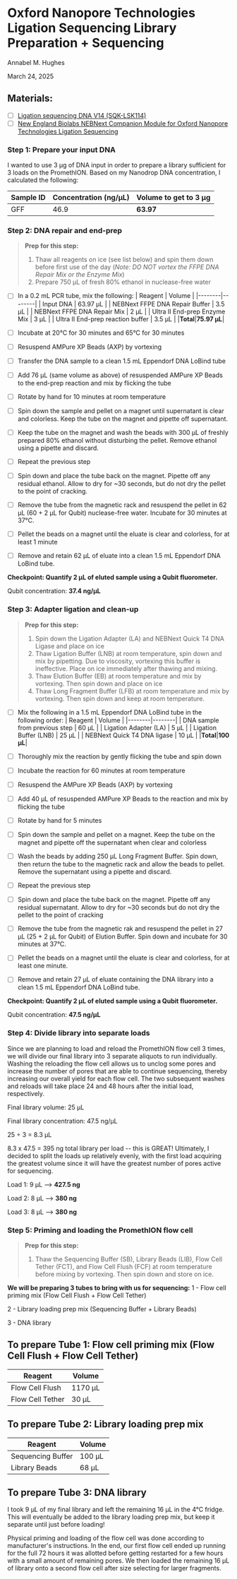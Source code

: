 # Oxford Nanopore Technologies Ligation Sequencing Library Preparation + Sequencing
Annabel M. Hughes

March 24, 2025

## Materials:
- [ ] [Ligation sequencing DNA V14 (SQK-LSK114)](https://store.nanoporetech.com/us/ligation-sequencing-kit-v14.html)
- [ ] [New England Biolabs NEBNext Companion Module for Oxford Nanopore Technologies Ligation Sequencing](https://www.neb.com/en-us/products/e7180-nebnext-companion-module-for-oxford-nanopore-technologies-ligation-sequencing?srsltid=AfmBOoolFKeTiV7UBu9KmPqxTmYM7KOrZ2i3qNgcyhTPVQcfE7X_77qI)

### Step 1: Prepare your input DNA
I wanted to use 3 μg of DNA input in order to prepare a library sufficient for 3 loads on the PromethION. Based on my Nanodrop DNA concentration, I calculated the following:

| Sample ID | Concentration (ng/μL) | Volume to get to 3 μg |
| --------|-----------|------------|
| GFF | 46.9 | **63.97** |

### Step 2: DNA repair and end-prep
> **Prep for this step:** 
> 1. Thaw all reagents on ice (see list below) and spin them down before first use of the day (_Note: DO NOT vortex the FFPE DNA Repair Mix or the Enzyme Mix_)
> 2. Prepare 750 μL of fresh 80% ethanol in nuclease-free water

- [ ] In a 0.2 mL PCR tube, mix the following:
| Reagent | Volume |
|--------|--------|
| Input DNA | 63.97 μL |
| NEBNext FFPE DNA Repair Buffer | 3.5 μL |
| NEBNext FFPE DNA Repair Mix | 2 μL |
| Ultra II End-prep Enzyme Mix | 3 μL |
| Ultra II End-prep reaction buffer | 3.5 μL |
|**Total**|**75.97 μL**|

- [ ] Incubate at 20°C for 30 minutes and 65°C for 30 minutes
- [ ] Resuspend AMPure XP Beads (AXP) by vortexing
- [ ] Transfer the DNA sample to a clean 1.5 mL Eppendorf DNA LoBind tube
- [ ] Add 76 μL (same volume as above) of resuspended AMPure XP Beads to the end-prep reaction and mix by flicking the tube
- [ ] Rotate by hand for 10 minutes at room temperature
- [ ] Spin down the sample and pellet on a magnet until supernatant is clear and colorless. Keep the tube on the magnet and pipette off supernatant.
- [ ] Keep the tube on the magnet and wash the beads with 300 μL of freshly prepared 80% ethanol without disturbing the pellet. Remove ethanol using a pipette and discard.
- [ ] Repeat the previous step
- [ ] Spin down and place the tube back on the magnet. Pipette off any residual ethanol. Allow to dry for ~30 seconds, but do not dry the pellet to the point of cracking.
- [ ] Remove the tube from the magnetic rack and resuspend the pellet in 62 μL (60 + 2 μL for Qubit) nuclease-free water. Incubate for 30 minutes at 37°C.
- [ ] Pellet the beads on a magnet until the eluate is clear and colorless, for at least 1 minute
- [ ] Remove and retain 62 μL of eluate into a clean 1.5 mL Eppendorf DNA LoBind tube.

**Checkpoint: Quantify 2 μL of eluted sample using a Qubit fluorometer.**

Qubit concentration: **37.4 ng/μL**

### Step 3: Adapter ligation and clean-up
> **Prep for this step:** 
> 1. Spin down the Ligation Adapter (LA) and NEBNext Quick T4 DNA Ligase and place on ice
> 2. Thaw Ligation Buffer (LNB) at room temperature, spin down and mix by pipetting. Due to viscosity, vortexing this buffer is ineffective. Place on ice immediately after thawing and mixing.
> 3. Thaw Elution Buffer (EB) at room temperature and mix by vortexing. Then spin down and place on ice
> 4. Thaw Long Fragment Buffer (LFB) at room temperature and mix by vortexing. Then spin down and keep at room temperature.

- [ ] Mix the following in a 1.5 mL Eppendorf DNA LoBind tube in the following order:
| Reagent | Volume |
|--------|--------|
| DNA sample from previous step | 60 μL |
| Ligation Adapter (LA) | 5 μL |
| Ligation Buffer (LNB) | 25 μL |
| NEBNext Quick T4 DNA ligase | 10 μL |
|**Total**|**100 μL**|

- [ ] Thoroughly mix the reaction by gently flicking the tube and spin down
- [ ] Incubate the reaction for 60 minutes at room temperature
- [ ] Resuspend the AMPure XP Beads (AXP) by vortexing
- [ ] Add 40 μL of resuspended AMPure XP Beads to the reaction and mix by flicking the tube
- [ ] Rotate by hand for 5 minutes
- [ ] Spin down the sample and pellet on a magnet. Keep the tube on the magnet and pipette off the supernatant when clear and colorless
- [ ] Wash the beads by adding 250 μL Long Fragment Buffer. Spin down, then return the tube to the magnetic rack and allow the beads to pellet. Remove the supernatant using a pipette and discard.
- [ ] Repeat the previous step
- [ ] Spin down and place the tube back on the magnet. Pipette off any residual supernatant. Allow to dry for ~30 seconds but do not dry the pellet to the point of cracking
- [ ] Remove the tube from the magnetic rak and resuspend the pellet in 27 μL (25 + 2 μL for Qubit) of Elution Buffer. Spin down and incubate for 30 minutes at 37°C.
- [ ] Pellet the beads on a magnet until the eluate is clear and colorless, for at least one minute.
- [ ] Remove and retain 27 μL of eluate containing the DNA library into a clean 1.5 mL Eppendorf DNA LoBind tube. 

**Checkpoint: Quantify 2 μL of eluted sample using a Qubit fluorometer.**

Qubit concentration: **47.5 ng/μL**

### Step 4: Divide library into separate loads
Since we are planning to load and reload the PromethION flow cell 3 times, we will divide our final library into 3 separate aliquots to run individually. Washing the reloading the flow cell allows us to unclog some pores and increase the number of pores that are able to continue sequencing, thereby increasing our overall yield for each flow cell. The two subsequent washes and reloads will take place 24 and 48 hours after the initial load, respectively.

Final library volume: 25 μL

Final library concentration: 47.5 ng/μL

25 ÷ 3 = 8.3 μL

8.3 x 47.5 = 395 ng total library per load -- this is GREAT! Ultimately, I decided to split the loads up relatively evenly, with the first load acquiring the greatest volume since it will have the greatest number of pores active for sequencing.

Load 1: 9 μL --> **427.5 ng**

Load 2: 8 μL --> **380 ng**

Load 3: 8 μL --> **380 ng**

### Step 5: Priming and loading the PromethION flow cell
> **Prep for this step:** 
> 1. Thaw the Sequencing Buffer (SB), Library Beads (LIB), Flow Cell Tether (FCT), and Flow Cell Flush (FCF) at room temperature before mixing by vortexing. Then spin down and store on ice.

**We will be preparing 3 tubes to bring with us for sequencing:**
1 - Flow cell priming mix (Flow Cell Flush + Flow Cell Tether)

2 - Library loading prep mix (Sequencing Buffer + Library Beads)

3 - DNA library 

## To prepare Tube 1: Flow cell priming mix (Flow Cell Flush + Flow Cell Tether)
| Reagent | Volume |
|--------|--------|
| Flow Cell Flush | 1170 μL |
| Flow Cell Tether | 30 μL |

## To prepare Tube 2: Library loading prep mix
| Reagent | Volume |
|--------|--------|
| Sequencing Buffer | 100 μL |
| Library Beads | 68 μL |

## To prepare Tube 3: DNA library 
I took 9 μL of my final library and left the remaining 16 μL in the 4°C fridge. This will eventually be added to the library loading prep mix, but keep it separate until just before loading!

Physical priming and loading of the flow cell was done according to manufacturer's instructions. In the end, our first flow cell ended up running for the full 72 hours it was allotted before getting restarted for a few hours with a small amount of remaining pores. We then loaded the remaining 16 μL of library onto a second flow cell after size selecting for larger fragments.






